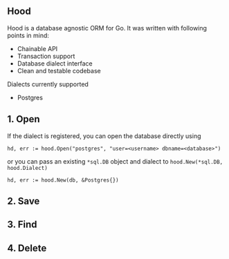 ## Hood

Hood is a database agnostic ORM for Go. It was written with following points in mind:

- Chainable API
- Transaction support
- Database dialect interface
- Clean and testable codebase

Dialects currently supported

- Postgres

## 1. Open

If the dialect is registered, you can open the database directly using

    hd, err := hood.Open("postgres", "user=<username> dbname=<database>")
    
or you can pass an existing `*sql.DB` object and dialect to `hood.New(*sql.DB, hood.Dialect)`

	hd, err := hood.New(db, &Postgres{})
	
## 2. Save

## 3. Find

## 4. Delete